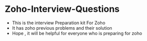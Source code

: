 # Zoho-Interview-Questions 

 * This is the interview Preparation kit For Zoho <br />
 * It has zoho previous problems and their solution <br />
 * Hope , it will be helpful for everyone who is preparing for zoho <br />
